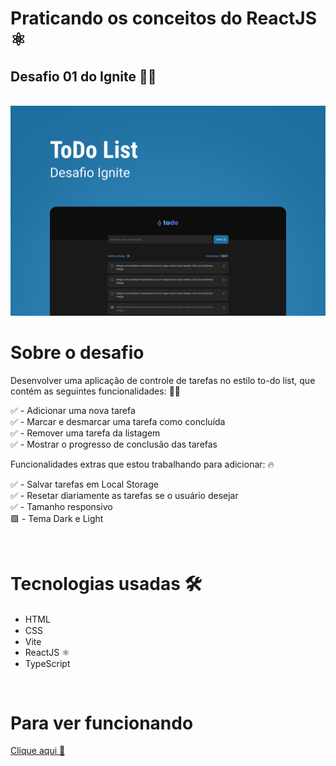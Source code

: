 # Praticando os conceitos do ReactJS ⚛️
## Desafio 01 do Ignite 🚀💙

<br />
<img src="../public/Capa.png" />

<br />

# Sobre o desafio

Desenvolver uma aplicação de controle de tarefas no estilo to-do list, que 
contém as seguintes funcionalidades:  👨‍🔧

✅ - Adicionar uma nova tarefa <br />
✅ - Marcar e desmarcar uma tarefa como concluída <br />
✅ - Remover uma tarefa da listagem <br />
✅ - Mostrar o progresso de conclusão das tarefas <br />

Funcionalidades extras que estou trabalhando para adicionar: 🔥 <br />

✅ - Salvar tarefas em Local Storage <br />
✅ - Resetar diariamente as tarefas se o usuário desejar <br />
✅ - Tamanho responsivo <br />
🟩 - Tema Dark e Light <br />

<br />

# Tecnologias usadas 🛠️

- HTML <img src="https://cdn1.iconfinder.com/data/icons/logotypes/32/badge-html-5-256.png" width="15px" height="15px" />
- CSS <img src="https://cdn1.iconfinder.com/data/icons/logotypes/32/badge-css-3-256.png" width="15px" height="15px" />
- Vite <img src="https://seeklogo.com/images/V/vite-logo-BFD4283991-seeklogo.com.png" width="15px" height="15px" />
- ReactJS ⚛️
- TypeScript  <img src="https://cdn.iconfinder.com/stored_data/558544/128/png?token=1661029658-3htDjPb2Hcxb%2BANpkUjIF8cmN7CepwwZUl3QNIBrvPk%3D" width="15px" height="15px" />

<br />

# Para ver funcionando
<a href="https://Felipe-Rasnheski.github.io/ToDoList">Clique aqui 💜</a>